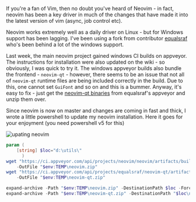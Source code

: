 <!--
PostId: 7823551512555885194
Title    : Neovim on Windows
Labels   : vim, neovim, tips, howto
Format	 : markdown
Published: true
-->

If you're a fan of Vim, then no doubt you've heard of Neovim - in fact, neovim has been a key driver in much of the changes that have made it into the latest version of vim (async, job control etc).

Neovim works extremely well as a daily driver on Linux - but for Windows support has been lagging. I've been using a fork from contributor [equalsraf](http://github.com/equalsraf/neovim) who's been behind a lot of the windows support.

Last week, the main neovim project gained windows CI builds on appveyor. The instructions for installation were also updated on the wiki - so obviously, I was quick to try it. The windows appveyor builds also bundle the frontend - `neovim-qt` - however, there seems to be an issue that not all of `neovim-qt` runtime files are being included correctly in the build. Due to this, one cannot set `GuiFont` and so on and this is a bummer. Anyway, it's easy to fix - just get the [neovim-qt binaries]() from equalsraf's appveyor and unzip them over.

Since neovim is now on master and changes are coming in fast and thick, I wrote a little powershell to update my neovim installation. Here it goes for your enjoyment (you need powershell v5 for this)

![upating neovim](https://i.imgur.com/vOLKCB2.gif)

```powershell
param (
    [string] $loc="d:\utils\"
      )
wget "https://ci.appveyor.com/api/projects/neovim/neovim/artifacts/build/Neovim.zip?branch=master&job=Configuration%3A%20MINGW_64" `
    -OutFile "$env:TEMP\neovim.zip"
wget "https://ci.appveyor.com/api/projects/equalsraf/neovim-qt/artifacts/build/neovim-qt.zip?branch=master&job=Environment%3A%20SCRIPT%3Dcontrib%5Cappveyor-msvc.bat" `
    -OutFile "$env:TEMP\neovim-qt.zip"

expand-archive -Path "$env:TEMP\neovim.zip" -DestinationPath $loc -Force
expand-archive -Path "$env:TEMP\neovim-qt.zip" -DestinationPath "$loc\neovim" -Force

```

